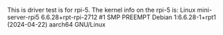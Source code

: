 This is driver test is for rpi-5.
The kernel info on the rpi-5 is:
Linux mini-server-rpi5 6.6.28+rpt-rpi-2712 #1 SMP PREEMPT Debian 1:6.6.28-1+rpt1 (2024-04-22) aarch64 GNU/Linux
